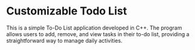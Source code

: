<h1>Customizable Todo List</h1>

This is a simple To-Do List application developed in C++. 
The program allows users to add, remove, and view tasks in their to-do list, providing a straightforward way to manage daily activities.

